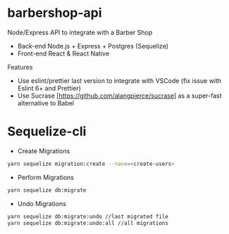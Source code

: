 # barbershop-api
Node/Express API to integrate with a Barber Shop

* Back-end Node.js + Express + Postgres (Sequelize)
* Front-end React & React Native

Features
* Use eslint/prettier last version to integrate with VSCode (fix issue with Eslint 6+ and Prettier)
* Use Sucrase [https://github.com/alangpierce/sucrase] as a super-fast alternative to Babel


Sequelize-cli
=============
* Create Migrations
```bash
yarn sequelize migration:create --nane=<create-users>
```
* Perform Migrations
```bash
yarn sequelize db:migrate
```
* Undo Migrations
```bash
yarn sequelize db:migrate:undo //last migrated file
yarn sequelize db:migrate:undo:all //all migrations
```
